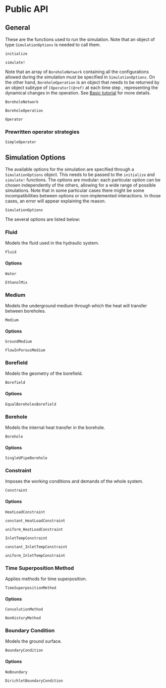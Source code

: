 # Public API

## General 

These are the functions used to run the simulation. Note that an object of type `SimulationOptions` is needed to call them.

```@docs
initialize
```

```@docs
simulate!
```

Note that an array of `BoreholeNetwork` containing all the configurations allowed during the simulation must be specified in `SimulationOptions`.
On the other hand, `BoreholeOperation` is an object that needs to be returned by an object subtype of `[Operator](@ref)` at each time step , representing the dynamical changes in the operation. 
See [Basic tutorial](@ref) for more details.

```@docs
BoreholeNetwork
```

```@docs
BoreholeOperation
```

```@docs
Operator
```

### Prewritten operator strategies

```@docs
SimpleOperator
```

## Simulation Options

The available options for the simulation are specified through a `SimulationOptions` object. This needs to be passed to the `initialize` and `simulate!` functions.
The options are modular: each particular option can be chosen independently of the others, allowing for a wide range of possible simulations. 
Note that in some particular cases there might be some incompatibilities between options or non-implemented interactions. In those cases, an error will appear explaining the reason.

```@docs
SimulationOptions
```

The several options are listed below:

### Fluid

Models the fluid used in the hydraulic system.

```@docs
Fluid
```

#### Options

```@docs
Water
```

```@docs
EthanolMix
```


### Medium

Models the underground medium through which the heat will transfer between boreholes.

```@docs
Medium
```

#### Options

```@docs
GroundMedium
```

```@docs
FlowInPorousMedium
```

### Borefield

Models the geometry of the borefield.

```@docs
Borefield
```

#### Options

```@docs
EqualBoreholesBorefield
```

### Borehole

Models the internal heat transfer in the borehole.

```@docs
Borehole
```

#### Options

```@docs
SingleUPipeBorehole
```

### Constraint

Imposes the working conditions and demands of the whole system.

```@docs
Constraint
```

#### Options

```@docs
HeatLoadConstraint
```

```@docs
constant_HeatLoadConstraint
```

```@docs
uniform_HeatLoadConstraint
```

```@docs
InletTempConstraint
```

```@docs
constant_InletTempConstraint
```

```@docs
uniform_InletTempConstraint
```

### Time Superposition Method

Applies methods for time superposition.

```@docs
TimeSuperpositionMethod
```

#### Options

```@docs
ConvolutionMethod
```

```@docs
NonHistoryMethod
```

### Boundary Condition

Models the ground surface.

```@docs
BoundaryCondition
```

#### Options
```@docs
NoBoundary
```

```@docs
DirichletBoundaryCondition
```
